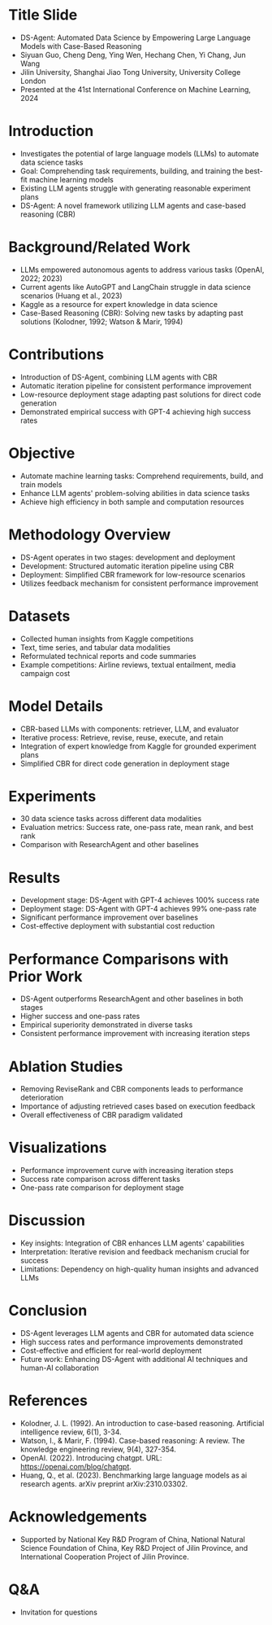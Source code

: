 # Title Slide

- DS-Agent: Automated Data Science by Empowering Large Language Models with Case-Based Reasoning
- Siyuan Guo, Cheng Deng, Ying Wen, Hechang Chen, Yi Chang, Jun Wang
- Jilin University, Shanghai Jiao Tong University, University College London
- Presented at the 41st International Conference on Machine Learning, 2024

# Introduction

- Investigates the potential of large language models (LLMs) to automate data science tasks
- Goal: Comprehending task requirements, building, and training the best-fit machine learning models
- Existing LLM agents struggle with generating reasonable experiment plans
- DS-Agent: A novel framework utilizing LLM agents and case-based reasoning (CBR)

# Background/Related Work

- LLMs empowered autonomous agents to address various tasks (OpenAI, 2022; 2023)
- Current agents like AutoGPT and LangChain struggle in data science scenarios (Huang et al., 2023)
- Kaggle as a resource for expert knowledge in data science
- Case-Based Reasoning (CBR): Solving new tasks by adapting past solutions (Kolodner, 1992; Watson & Marir, 1994)

# Contributions

- Introduction of DS-Agent, combining LLM agents with CBR
- Automatic iteration pipeline for consistent performance improvement
- Low-resource deployment stage adapting past solutions for direct code generation
- Demonstrated empirical success with GPT-4 achieving high success rates

# Objective

- Automate machine learning tasks: Comprehend requirements, build, and train models
- Enhance LLM agents' problem-solving abilities in data science tasks
- Achieve high efficiency in both sample and computation resources

# Methodology Overview

- DS-Agent operates in two stages: development and deployment
- Development: Structured automatic iteration pipeline using CBR
- Deployment: Simplified CBR framework for low-resource scenarios
- Utilizes feedback mechanism for consistent performance improvement

# Datasets

- Collected human insights from Kaggle competitions
- Text, time series, and tabular data modalities
- Reformulated technical reports and code summaries
- Example competitions: Airline reviews, textual entailment, media campaign cost

# Model Details

- CBR-based LLMs with components: retriever, LLM, and evaluator
- Iterative process: Retrieve, revise, reuse, execute, and retain
- Integration of expert knowledge from Kaggle for grounded experiment plans
- Simplified CBR for direct code generation in deployment stage

# Experiments

- 30 data science tasks across different data modalities
- Evaluation metrics: Success rate, one-pass rate, mean rank, and best rank
- Comparison with ResearchAgent and other baselines

# Results

- Development stage: DS-Agent with GPT-4 achieves 100% success rate
- Deployment stage: DS-Agent with GPT-4 achieves 99% one-pass rate
- Significant performance improvement over baselines
- Cost-effective deployment with substantial cost reduction

# Performance Comparisons with Prior Work

- DS-Agent outperforms ResearchAgent and other baselines in both stages
- Higher success and one-pass rates
- Empirical superiority demonstrated in diverse tasks
- Consistent performance improvement with increasing iteration steps

# Ablation Studies

- Removing ReviseRank and CBR components leads to performance deterioration
- Importance of adjusting retrieved cases based on execution feedback
- Overall effectiveness of CBR paradigm validated

# Visualizations

- Performance improvement curve with increasing iteration steps
- Success rate comparison across different tasks
- One-pass rate comparison for deployment stage

# Discussion

- Key insights: Integration of CBR enhances LLM agents' capabilities
- Interpretation: Iterative revision and feedback mechanism crucial for success
- Limitations: Dependency on high-quality human insights and advanced LLMs

# Conclusion

- DS-Agent leverages LLM agents and CBR for automated data science
- High success rates and performance improvements demonstrated
- Cost-effective and efficient for real-world deployment
- Future work: Enhancing DS-Agent with additional AI techniques and human-AI collaboration

# References

- Kolodner, J. L. (1992). An introduction to case-based reasoning. Artificial intelligence review, 6(1), 3-34.
- Watson, I., & Marir, F. (1994). Case-based reasoning: A review. The knowledge engineering review, 9(4), 327-354.
- OpenAI. (2022). Introducing chatgpt. URL: https://openai.com/blog/chatgpt.
- Huang, Q., et al. (2023). Benchmarking large language models as ai research agents. arXiv preprint arXiv:2310.03302.

# Acknowledgements

- Supported by National Key R&D Program of China, National Natural Science Foundation of China, Key R&D Project of Jilin Province, and International Cooperation Project of Jilin Province.

# Q&A

- Invitation for questions
